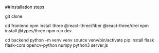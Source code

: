 ##Installation steps

git clone

cd frontend
npm install three @react-three/fiber @react-three/drei
npm install @types/three
npm run dev

cd backend
python -m venv venv
source venv/bin/activate
pip install flask flask-cors opencv-python numpy
python3 server.js
